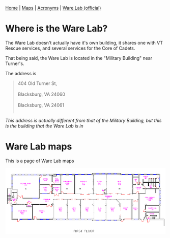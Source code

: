 [Home](https://nmstamps.github.io/WareLab/) | [Maps](map.md) | [Acronyms](acronyms.md) | [Ware Lab (official)](https://eng.vt.edu/warelab.html)

# Where is the Ware Lab?

The Ware Lab doesn't actually have it's own building, it shares one with VT Rescue services, and several services for the Core of Cadets.

That being said, the Ware Lab is located in the "Military Building" near Turner's.

The address is

>404 Old Turner St, <br/><br/>
>Blacksburg, VA 24060 <br/><br/>
>Blacksburg, VA 24061 <br/><br/>

*This address is actually different from that of the Military Building, but this is the building that the Ware Lab is in*

# Ware Lab maps

This is a page of Ware Lab maps

![Ware Lab Map](WareLabMap.jpg)
